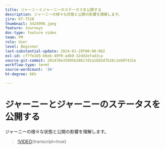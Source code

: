 ```yaml
---
title: ジャーニーとジャーニーのステータスを公開する
description: ジャーニーの様々な状態と公開の影響を理解します。
jira: KT-7528
thumbnail: 3424998.jpeg
feature: Journeys
doc-type: feature video
team: PM
role: User
level: Beginner
last-substantial-update: 2024-01-29T00:00:00Z
exl-id: cf7fe165-b6eb-49f0-adb9-32d43efa43ca
source-git-commit: 201470e35095b38617d1a1bb5d7b16c1e60f431e
workflow-type: tm+mt
source-wordcount: '36'
ht-degree: 66%

---
```


# ジャーニーとジャーニーのステータスを公開する

ジャーニーの様々な状態と公開の影響を理解します。

>[!VIDEO](https://video.tv.adobe.com/v/3427936?quality=12&learn=on&captions=jpn){transcript=true}
